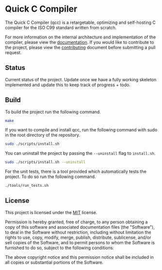 # Quick C Compiler

The Quick C Compiler (qcc) is a retargetable, optimizing and self-hosting
C compiler for the ISO C99 standard written from scratch.

For more information on the internal architecture and implementation of the
compiler, please view the [documentation](/docs). If you would like to
contribute to the project, please view the [contributing](/CONTRIBUTING.MD)
document before submitting a pull request.

## Status

Current status of the project. Update once we have a fully working skeleton
implemented and update this to keep track of progress + todo.

## Build

To build the project run the following command.

```sh
make
```

If you want to compile and install qcc, run the following command with sudo
in the root directory of the repository.

```sh
sudo ./scripts/install.sh
```

You can uninstall the project by passing the `--uninstall` flag to `install.sh`.

```sh
sudo ./scripts/install.sh --uninstall
```

For the unit tests, there is a tool provided which automatically tests the
project. To do so run the following command.

```sh
./tools/run_tests.sh
```

## License

This project is licensed under the [MIT](/LICENSE) license.

Permission is hereby granted, free of charge, to any person obtaining a copy
of this software and associated documentation files (the "Software"), to deal
in the Software without restriction, including without limitation the rights
to use, copy, modify, merge, publish, distribute, sublicense, and/or sell
copies of the Software, and to permit persons to whom the Software is
furnished to do so, subject to the following conditions:

The above copyright notice and this permission notice shall be included in all
copies or substantial portions of the Software.
